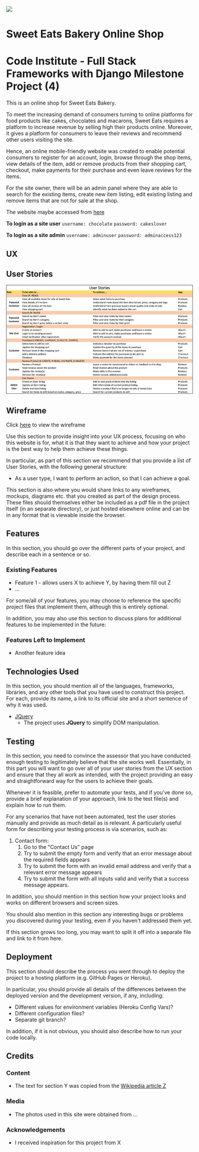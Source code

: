 <img src="https://codeinstitute.s3.amazonaws.com/fullstack/ci_logo_small.png" style="margin: 0;">

# Sweet Eats Bakery Online Shop
# Code Institute - Full Stack Frameworks with Django Milestone Project (4)

This is an online shop for Sweet Eats Bakery. 

To meet the increasing demand of consumers turning to online platforms for food products like cakes, chocolates and macarons, Sweet Eats requires a platform to increase revenue by selling high their products online. Moreover, it gives a platform for consumers to leave their reviews and recommend other users visiting the site.

Hence, an online mobile-friendly website was created to enable potential consumers to register for an account, login, browse through the shop items, view details of the item, add or remove products from their shopping cart, checkout, make payments for their purchase and even leave reviews for the items.

For the site owner, there will be an admin panel where they are able to search for the existing items, create new item listing, edit existing listing and remove items that are not for sale at the shop.

The website maybe accessed from [here](https://dlcw-sweeeat.herokuapp.com/)

**To login as a site user**
`username: chocolate`
`password: cakeslover`

**To login as a site admin**
`username: adminuser`
`password: adminaccess123`

## UX


## User Stories
![userstories](readme/userstories.jpg)

## Wireframe
Click [here](https://drive.google.com/file/d/1mpBa-qnHYB-iGsU0rAgWGLpVspTyOQpB/view?usp=sharing) to view the wireframe
 
Use this section to provide insight into your UX process, focusing on who this website is for, what it is that they want to achieve and how your project is the best way to help them achieve these things.

In particular, as part of this section we recommend that you provide a list of User Stories, with the following general structure:
- As a user type, I want to perform an action, so that I can achieve a goal.

This section is also where you would share links to any wireframes, mockups, diagrams etc. that you created as part of the design process. These files should themselves either be included as a pdf file in the project itself (in an separate directory), or just hosted elsewhere online and can be in any format that is viewable inside the browser.

## Features

In this section, you should go over the different parts of your project, and describe each in a sentence or so.
 
### Existing Features
- Feature 1 - allows users X to achieve Y, by having them fill out Z
- ...

For some/all of your features, you may choose to reference the specific project files that implement them, although this is entirely optional.

In addition, you may also use this section to discuss plans for additional features to be implemented in the future:

### Features Left to Implement
- Another feature idea

## Technologies Used

In this section, you should mention all of the languages, frameworks, libraries, and any other tools that you have used to construct this project. For each, provide its name, a link to its official site and a short sentence of why it was used.

- [JQuery](https://jquery.com)
    - The project uses **JQuery** to simplify DOM manipulation.


## Testing

In this section, you need to convince the assessor that you have conducted enough testing to legitimately believe that the site works well. Essentially, in this part you will want to go over all of your user stories from the UX section and ensure that they all work as intended, with the project providing an easy and straightforward way for the users to achieve their goals.

Whenever it is feasible, prefer to automate your tests, and if you've done so, provide a brief explanation of your approach, link to the test file(s) and explain how to run them.

For any scenarios that have not been automated, test the user stories manually and provide as much detail as is relevant. A particularly useful form for describing your testing process is via scenarios, such as:

1. Contact form:
    1. Go to the "Contact Us" page
    2. Try to submit the empty form and verify that an error message about the required fields appears
    3. Try to submit the form with an invalid email address and verify that a relevant error message appears
    4. Try to submit the form with all inputs valid and verify that a success message appears.

In addition, you should mention in this section how your project looks and works on different browsers and screen sizes.

You should also mention in this section any interesting bugs or problems you discovered during your testing, even if you haven't addressed them yet.

If this section grows too long, you may want to split it off into a separate file and link to it from here.

## Deployment

This section should describe the process you went through to deploy the project to a hosting platform (e.g. GitHub Pages or Heroku).

In particular, you should provide all details of the differences between the deployed version and the development version, if any, including:
- Different values for environment variables (Heroku Config Vars)?
- Different configuration files?
- Separate git branch?

In addition, if it is not obvious, you should also describe how to run your code locally.


## Credits

### Content
- The text for section Y was copied from the [Wikipedia article Z](https://en.wikipedia.org/wiki/Z)

### Media
- The photos used in this site were obtained from ...

### Acknowledgements

- I received inspiration for this project from X